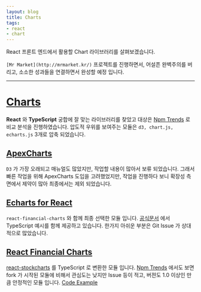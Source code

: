 ```yaml
---
layout: blog
title: Charts
tags:
- react
- chart
---
```


React 프론트 엔드에서 활용할 Chart 라이브러리를 살펴보겠습니다.

`[Mr Market](http://mrmarket.kr/)` 프로젝트를 진행하면서, 어설픈 완벽주의를 버리고, 소소한 성과들을 연결하면서 완성할 예정 입니다.

<hr>

# [Charts](https://en.wikipedia.org/wiki/Comparison_of_JavaScript_charting_libraries)

**React** 와 **TypeScript** 궁합에 잘 맞는 라이브러리를 찾았고 대상은 [Npm Trends](https://www.npmtrends.com/apexcharts-vs-chart.js-vs-d3-vs-echarts-vs-nvd3-vs-plotly.js-vs-recharts-vs-react-d3) 로 비교 분석을 진행하였습니다. 압도적 우위를 보여주는 모듈은 `d3, chart.js, echarts.js` 3개로 압축 되었습니다.

## [ApexCharts](https://apexcharts.com/react-chart-demos/treemap-charts/distributed/)

`D3` 가 가장 오래되고 매뉴얼도 많았지만, 작업할 내용이 많아서 보류 되었습니다. 그래서 빠른 작업을 위해  ApexCharts 도입을 고려했었지만, 작업을 진행하다 보니 확장성 측면에서 제약이 많아 최종에서는 제외 되었습니다. 

## [Echarts for React](https://github.com/hustcc/echarts-for-react)

`react-financial-charts` 와 함께 최종 선택한 모듈 입니다. [공식문서](https://echarts.apache.org/examples/en/editor.html?c=treemap-obama) 에서 TypeScript 예시를 함께 제공하고 있습니다. 한가지 아쉬운 부분은 Git Issue 가 상대적으로 많았습니다.

## [React Financial Charts](https://react-financial.github.io/react-financial-charts/)

[react-stockcharts](https://github.com/rrag/react-stockcharts) 를 TypeScript 로 변환한 모듈 입니다. [Npm Trends](https://www.npmtrends.com/react-stockcharts-vs-react-financial-charts) 에서도 보면 fork 가 시작된 모듈에 비해서 관심도는 낮지만 Issue 등이 적고, 버젼도 1.0 이상인 만큼 안정적인 모듈 입니다. [Code Example](https://codesandbox.io/s/c88wz)